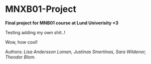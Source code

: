 # MNXB01-Project
**Final project for MNB01 course at Lund Univerisity &lt;3**

Testing adding my own shit..!

Wow, how cool!

Authors: *Lisa Andersson Loman, Justinas Smertinas, Sara Wildenor, Theodor Blom.*
